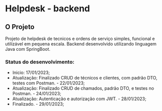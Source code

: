 # Helpdesk - backend

## O Projeto
Projeto de helpdesk de tecnicos e ordens de serviço simples, funcional e utilizável em pequena escala.
Backend desenvolvido utilizando linguagem Java com SpringBoot.

### Status do desenvolvimento:
- Inicio: 17/01/2023;
- Atualização: Finalizado CRUD de técnicos e clientes, com padrão DTO, testes com Postman. - 22/01/2023;
- Atualização: Finalizado CRUD de chamados, padrão DTO, e testes no Postman. - 24/01/2023;
- Atualização: Autenticação e autorização com JWT. - 28/01/2023;
- Finalizado. - 29/01/2023; 